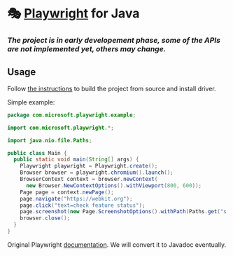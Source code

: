 # 🎭 [Playwright](https://github.com/microsoft/playwright) for Java

### _The project is in early developement phase, some of the APIs are not implemented yet, others may change._


## Usage

Follow [the instructions](https://github.com/microsoft/playwright-java/blob/master/CONTRIBUTING.md#getting-code) to build the project from source and install driver.


Simple example:

```java
package com.microsoft.playwright.example;

import com.microsoft.playwright.*;

import java.nio.file.Paths;

public class Main {
  public static void main(String[] args) {
    Playwright playwright = Playwright.create();
    Browser browser = playwright.chromium().launch();
    BrowserContext context = browser.newContext(
      new Browser.NewContextOptions().withViewport(800, 600));
    Page page = context.newPage();
    page.navigate("https://webkit.org");
    page.click("text=check feature status");
    page.screenshot(new Page.ScreenshotOptions().withPath(Paths.get("s.png")));
    browser.close();
  }
}
```

Original Playwright [documentation](https://playwright.dev/). We will convert it to Javadoc eventually.
